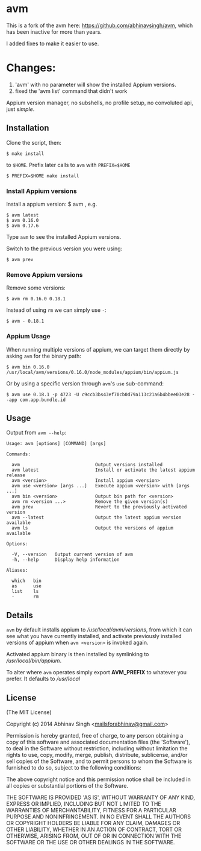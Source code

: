 # avm
This is a fork of the avm here: https://github.com/abhinavsingh/avm, which has been inactive for more than years.

I added fixes to make it easier to use.

# Changes:
1. 'avm' with no parameter will show the installed Appium versions.
2. fixed the 'avm list' command that didn't work

Appium version manager, no subshells, no profile setup, no convoluted api, just _simple_.

## Installation

Clone the script, then:

    $ make install

to `$HOME`. Prefix later calls to `avm` with `PREFIX=$HOME`

    $ PREFIX=$HOME make install

### Install Appium versions

Install a appium version: $ avm <version>, e.g.

    $ avm latest
    $ avm 0.16.0
    $ avm 0.17.6

Type `avm` to see the installed Appium versions.

Switch to the previous version you were using:

    $ avm prev

### Remove Appium versions

Remove some versions:

    $ avm rm 0.16.0 0.18.1

Instead of using `rm` we can simply use `-`:

    $ avm - 0.18.1

### Appium Usage

When running multiple versions of appium, we can target
them directly by asking `avm` for the binary path:

    $ avm bin 0.16.0
    /usr/local/avm/versions/0.16.0/node_modules/appium/bin/appium.js

Or by using a specific version through `avm`'s `use` sub-command:

    $ avm use 0.18.1 -p 4723 -U c9ccb3bs43ef70cb0d79a113c21a6b4bbee03e28 --app com.app.bundle.id

## Usage

Output from `avm --help`:

    Usage: avm [options] [COMMAND] [args]

    Commands:

      avm                            Output versions installed
      avm latest                     Install or activate the latest appium release
      avm <version>                  Install appium <version>
      avm use <version> [args ...]   Execute appium <version> with [args ...]
      avm bin <version>              Output bin path for <version>
      avm rm <version ...>           Remove the given version(s)
      avm prev                       Revert to the previously activated version
      avm --latest                   Output the latest appium version available
      avm ls                         Output the versions of appium available

    Options:

      -V, --version   Output current version of avm
      -h, --help      Display help information

    Aliases:

      which   bin
      as      use
      list    ls
      -       rm

## Details

 `avm` by default installs appium to _/usr/local/avm/versions_, from
 which it can see what you have currently installed, and activate previously 
 installed versions of appium when `avm <version>` is invoked again.

 Activated appium binary is then installed by symlinking to _/usr/local/bin/appium_.

 To alter where `avm` operates simply export __AVM_PREFIX__ to whatever you prefer.
 It defaults to _/usr/local_

## License

(The MIT License)

Copyright (c) 2014 Abhinav Singh &lt;mailsforabhinav@gmail.com&gt;

Permission is hereby granted, free of charge, to any person obtaining
a copy of this software and associated documentation files (the
'Software'), to deal in the Software without restriction, including
without limitation the rights to use, copy, modify, merge, publish,
distribute, sublicense, and/or sell copies of the Software, and to
permit persons to whom the Software is furnished to do so, subject to
the following conditions:

The above copyright notice and this permission notice shall be
included in all copies or substantial portions of the Software.

THE SOFTWARE IS PROVIDED 'AS IS', WITHOUT WARRANTY OF ANY KIND,
EXPRESS OR IMPLIED, INCLUDING BUT NOT LIMITED TO THE WARRANTIES OF
MERCHANTABILITY, FITNESS FOR A PARTICULAR PURPOSE AND NONINFRINGEMENT.
IN NO EVENT SHALL THE AUTHORS OR COPYRIGHT HOLDERS BE LIABLE FOR ANY
CLAIM, DAMAGES OR OTHER LIABILITY, WHETHER IN AN ACTION OF CONTRACT,
TORT OR OTHERWISE, ARISING FROM, OUT OF OR IN CONNECTION WITH THE
SOFTWARE OR THE USE OR OTHER DEALINGS IN THE SOFTWARE.
